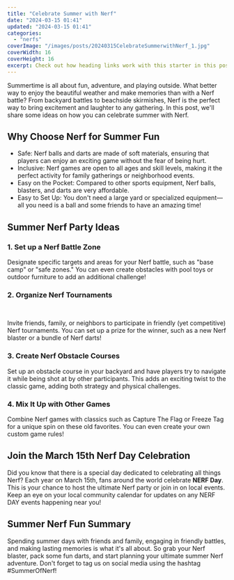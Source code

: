 ```yaml
---
title: "Celebrate Summer with Nerf"
date: "2024-03-15 01:41"
updated: "2024-03-15 01:41"
categories:
  - "nerfs"
coverImage: "/images/posts/20240315CelebrateSummerwithNerf_1.jpg"
coverWidth: 16
coverHeight: 16
excerpt: Check out how heading links work with this starter in this post.
---
```


<script>
  import { base } from '$app/paths';
</script>


Summertime is all about fun, adventure, and playing outside. What better way to enjoy the beautiful weather and make memories than with a Nerf battle? From backyard battles to beachside skirmishes, Nerf is the perfect way to bring excitement and laughter to any gathering. In this post, we'll share some ideas on how you can celebrate summer with Nerf.

## **Why Choose Nerf for Summer Fun**

- Safe: Nerf balls and darts are made of soft materials, ensuring that players can enjoy an exciting game without the fear of being hurt.
- Inclusive: Nerf games are open to all ages and skill levels, making it the perfect activity for family gatherings or neighborhood events.
- Easy on the Pocket: Compared to other sports equipment, Nerf balls, blasters, and darts are very affordable.
- Easy to Set Up: You don't need a large yard or specialized equipment—all you need is a ball and some friends to have an amazing time!

## **Summer Nerf Party Ideas**

### 1. **Set up a Nerf Battle Zone**

Designate specific targets and areas for your Nerf battle, such as "base camp" or "safe zones." You can even create obstacles with pool toys or outdoor furniture to add an additional challenge!

### 2. **Organize Nerf Tournaments**

<img class="cover-image" src="{base}/images/posts/20240315CelebrateSummerwithNerf_2.jpg" alt="" style="aspect-ratio: 16 / 16;" width="16" height="16">


Invite friends, family, or neighbors to participate in friendly (yet competitive) Nerf tournaments. You can set up a prize for the winner, such as a new Nerf blaster or a bundle of Nerf darts!

### 3. **Create Nerf Obstacle Courses**

Set up an obstacle course in your backyard and have players try to navigate it while being shot at by other participants. This adds an exciting twist to the classic game, adding both strategy and physical challenges.

### 4. **Mix It Up with Other Games**

Combine Nerf games with classics such as Capture The Flag or Freeze Tag for a unique spin on these old favorites. You can even create your own custom game rules!

## **Join the March 15th Nerf Day Celebration**

Did you know that there is a special day dedicated to celebrating all things Nerf? Each year on March 15th, fans around the world celebrate **NERF Day**. This is your chance to host the ultimate Nerf party or join in on local events. Keep an eye on your local community calendar for updates on any NERF DAY events happening near you!

## **Summer Nerf Fun Summary**

Spending summer days with friends and family, engaging in friendly battles, and making lasting memories is what it's all about. So grab your Nerf blaster, pack some fun darts, and start planning your ultimate summer Nerf adventure. Don't forget to tag us on social media using the hashtag #SummerOfNerf!